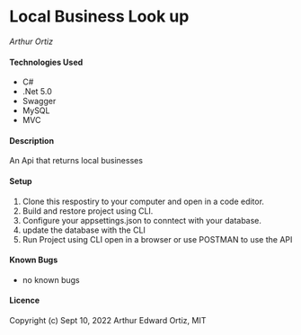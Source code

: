 # Local Business Look up

_Arthur Ortiz_

#### Technologies Used
* C#
* .Net 5.0
* Swagger
* MySQL
* MVC

#### Description
An Api that returns local businesses

#### Setup

1) Clone this respostiry to your computer and open in a code editor.
2) Build and restore project using CLI.
3) Configure your appsettings.json to conntect with your database.
4) update the database with the CLI
5) Run Project using CLI open in a browser or use POSTMAN to use the API

#### Known Bugs

* no known bugs

#### Licence 

Copyright (c) Sept 10, 2022 Arthur Edward Ortiz, MIT
